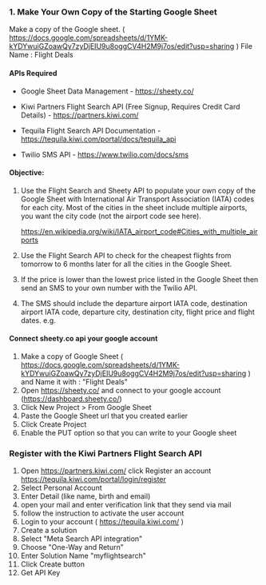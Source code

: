 ### 1. Make Your Own Copy of the Starting Google Sheet  
Make a copy of the Google sheet. ( https://docs.google.com/spreadsheets/d/1YMK-kYDYwuiGZoawQy7zyDjEIU9u8oggCV4H2M9j7os/edit?usp=sharing )
File Name : Flight Deals


#### APIs Required
* Google Sheet Data Management - https://sheety.co/

* Kiwi Partners Flight Search API (Free Signup, Requires Credit Card Details) - https://partners.kiwi.com/

* Tequila Flight Search API Documentation - https://tequila.kiwi.com/portal/docs/tequila_api

* Twilio SMS API - https://www.twilio.com/docs/sms

#### Objective:
1. Use the Flight Search and Sheety API to populate your own copy of the Google Sheet with International Air Transport Association (IATA) codes for each city. Most of the cities in the sheet include multiple airports, you want the city code (not the airport code see here).

    https://en.wikipedia.org/wiki/IATA_airport_code#Cities_with_multiple_airports

2. Use the Flight Search API to check for the cheapest flights from tomorrow to 6 months later for all the cities in the Google Sheet.

3. If the price is lower than the lowest price listed in the Google Sheet then send an SMS to your own number with the Twilio API.

4. The SMS should include the departure airport IATA code, destination airport IATA code, departure city, destination city, flight price and flight dates. e.g.


#### Connect sheety.co api your google account
1. Make a copy of Google Sheet ( https://docs.google.com/spreadsheets/d/1YMK-kYDYwuiGZoawQy7zyDjEIU9u8oggCV4H2M9j7os/edit?usp=sharing ) and Name it with : "Flight Deals"
2. Open https://sheety.co/ and connect to your google account (https://dashboard.sheety.co/)
3. Click New Project > From Google Sheet
4. Paste the Google Sheet url that you created earlier 
5. Click Create Project
6. Enable the PUT option so that you can write to your Google sheet

### Register with the Kiwi Partners Flight Search API 
1. Open https://partners.kiwi.com/ click Register an account https://tequila.kiwi.com/portal/login/register
2. Select Personal Account
3. Enter Detail (like name, birth and email)
4. open your mail and enter verification link that they send via mail
5. follow the instruction to activate the user account
6. Login to your account ( https://tequila.kiwi.com/ )
7. Create a solution
8. Select "Meta Search API integration"
9. Choose "One-Way and Return"
10. Enter Solution Name "myflightsearch"
11. Click Create button
12. Get API Key



